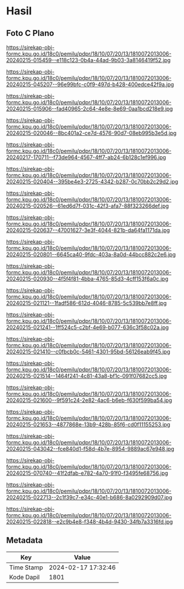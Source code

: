 # Hasil

## Foto C Plano

https://sirekap-obj-formc.kpu.go.id/18c0/pemilu/pdpr/18/10/07/20/13/1810072013006-20240215-015459--e118c123-0b4a-44ad-9b03-3a8146419f52.jpg

https://sirekap-obj-formc.kpu.go.id/18c0/pemilu/pdpr/18/10/07/20/13/1810072013006-20240215-045207--96e99bfc-c0f9-497d-b428-400edce42f9a.jpg

https://sirekap-obj-formc.kpu.go.id/18c0/pemilu/pdpr/18/10/07/20/13/1810072013006-20240215-015906--fad40965-2c64-4e8e-8e69-0aa1bcd218e9.jpg

https://sirekap-obj-formc.kpu.go.id/18c0/pemilu/pdpr/18/10/07/20/13/1810072013006-20240215-020046--8bc401a2-ce7d-4576-90d7-08eb995b3e5d.jpg

https://sirekap-obj-formc.kpu.go.id/18c0/pemilu/pdpr/18/10/07/20/13/1810072013006-20240217-170711--f73de964-4567-4ff7-ab24-6b128c1ef996.jpg

https://sirekap-obj-formc.kpu.go.id/18c0/pemilu/pdpr/18/10/07/20/13/1810072013006-20240215-020404--395be4e3-2725-4342-b287-0c70bb2c29d2.jpg

https://sirekap-obj-formc.kpu.go.id/18c0/pemilu/pdpr/18/10/07/20/13/1810072013006-20240215-020526--61ed6d7f-031c-42f3-afa7-88f323266def.jpg

https://sirekap-obj-formc.kpu.go.id/18c0/pemilu/pdpr/18/10/07/20/13/1810072013006-20240215-020637--47001627-3e3f-4044-821b-da64fa1171da.jpg

https://sirekap-obj-formc.kpu.go.id/18c0/pemilu/pdpr/18/10/07/20/13/1810072013006-20240215-020801--6645ca40-9fdc-403a-8a0d-44bcc882c2e6.jpg

https://sirekap-obj-formc.kpu.go.id/18c0/pemilu/pdpr/18/10/07/20/13/1810072013006-20240215-020930--4f5f4f81-4bba-4765-85d3-4cff153f6a0c.jpg

https://sirekap-obj-formc.kpu.go.id/18c0/pemilu/pdpr/18/10/07/20/13/1810072013006-20240215-021121--1fadf586-612d-4046-8785-5c539bb7e8ff.jpg

https://sirekap-obj-formc.kpu.go.id/18c0/pemilu/pdpr/18/10/07/20/13/1810072013006-20240215-021241--1ff524c5-c2bf-4e69-b077-636c3f58c02a.jpg

https://sirekap-obj-formc.kpu.go.id/18c0/pemilu/pdpr/18/10/07/20/13/1810072013006-20240215-021410--c0fbcb0c-5461-4301-95bd-56126eab9f45.jpg

https://sirekap-obj-formc.kpu.go.id/18c0/pemilu/pdpr/18/10/07/20/13/1810072013006-20240215-021514--1464f241-4c81-43a8-bf1c-091f07682cc5.jpg

https://sirekap-obj-formc.kpu.go.id/18c0/pemilu/pdpr/18/10/07/20/13/1810072013006-20240215-021600--9f591c24-2e82-4ac6-b6eb-f630f599ba54.jpg

https://sirekap-obj-formc.kpu.go.id/18c0/pemilu/pdpr/18/10/07/20/13/1810072013006-20240215-021653--4877868e-13b9-428b-85f6-cd0f11155253.jpg

https://sirekap-obj-formc.kpu.go.id/18c0/pemilu/pdpr/18/10/07/20/13/1810072013006-20240215-043042--fce840d1-f58d-4b7e-8954-9889ac67e948.jpg

https://sirekap-obj-formc.kpu.go.id/18c0/pemilu/pdpr/18/10/07/20/13/1810072013006-20240215-070740--41f2dfab-e782-4a70-91f0-f3495fe68756.jpg

https://sirekap-obj-formc.kpu.go.id/18c0/pemilu/pdpr/18/10/07/20/13/1810072013006-20240215-022713--2c1f39c7-e34c-40e1-b686-8a0292909d07.jpg

https://sirekap-obj-formc.kpu.go.id/18c0/pemilu/pdpr/18/10/07/20/13/1810072013006-20240215-022818--e2c9b4e8-f348-4b4d-9430-34fb7a3316fd.jpg


## Metadata

| Key        | Value               |
| ---------- | ------------------- |
| Time Stamp | 2024-02-17 17:32:46 |
| Kode Dapil | 1801                |



